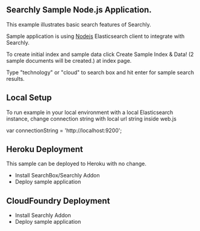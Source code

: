 ## Searchly Sample Node.js Application.

This example illustrates basic search features of Searchly.

Sample application is using [Nodejs](https://github.com/elasticsearch/elasticsearch-js) Elasticsearch client to integrate with Searchly.

To create initial index and sample data click Create Sample Index & Data! (2 sample documents will be created.) at index page.

Type "technology" or "cloud" to search box and hit enter for sample search results.

## Local Setup

To run example in your local environment with a local Elasticsearch instance, change connection string with local url string inside web.js

var connectionString = 'http://localhost:9200';

## Heroku Deployment

This sample can be deployed to Heroku with no change.

* Install SearchBox/Searchly Addon
* Deploy sample application

## CloudFoundry Deployment

* Install Searchly Addon
* Deploy sample application